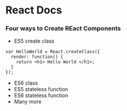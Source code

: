 # React Docs
### Four ways to Create REact Components
* ES5 create class
```
var HelloWorld = React.createClass({
  render: function() {
    return <h1> Hello World </h1>;
  }
});
```
* ES6 class
* ES5 stateless function
* ES6 stateless function
* Many more
